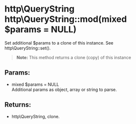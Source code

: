 # http\QueryString http\QueryString::mod(mixed $params = NULL)

Set additional $params to a clone of this instance. 
See http\QueryString::set().

> **Note:** This method returns a clone (copy) of this instance

## Params:

* mixed $params = NULL  
  Additional params as object, array or string to parse.


## Returns:

* http\QueryString, clone.
